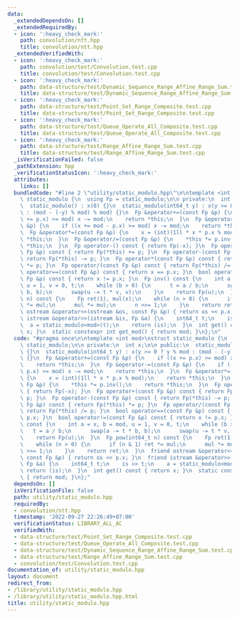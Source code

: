 ```yaml
---
data:
  _extendedDependsOn: []
  _extendedRequiredBy:
  - icon: ':heavy_check_mark:'
    path: convolution/ntt.hpp
    title: convolution/ntt.hpp
  _extendedVerifiedWith:
  - icon: ':heavy_check_mark:'
    path: convolution/test/Convolution.test.cpp
    title: convolution/test/Convolution.test.cpp
  - icon: ':heavy_check_mark:'
    path: data-structure/test/Dynamic_Sequence_Range_Affine_Range_Sum.test.cpp
    title: data-structure/test/Dynamic_Sequence_Range_Affine_Range_Sum.test.cpp
  - icon: ':heavy_check_mark:'
    path: data-structure/test/Point_Set_Range_Composite.test.cpp
    title: data-structure/test/Point_Set_Range_Composite.test.cpp
  - icon: ':heavy_check_mark:'
    path: data-structure/test/Queue_Operate_All_Composite.test.cpp
    title: data-structure/test/Queue_Operate_All_Composite.test.cpp
  - icon: ':heavy_check_mark:'
    path: data-structure/test/Range_Affine_Range_Sum.test.cpp
    title: data-structure/test/Range_Affine_Range_Sum.test.cpp
  _isVerificationFailed: false
  _pathExtension: hpp
  _verificationStatusIcon: ':heavy_check_mark:'
  attributes:
    links: []
  bundledCode: "#line 2 \"utility/static_modulo.hpp\"\n\ntemplate <int mod>\nstruct\
    \ static_modulo {\n  using Fp = static_modulo;\n\n private:\n  int x;\n\n public:\n\
    \  static_modulo() : x(0) {}\n  static_modulo(int64_t y) : x(y >= 0 ? y % mod\
    \ : (mod - (-y) % mod) % mod) {}\n  Fp &operator+=(const Fp &p) {\n    if ((x\
    \ += p.x) >= mod) x -= mod;\n    return *this;\n  }\n  Fp &operator-=(const Fp\
    \ &p) {\n    if ((x += mod - p.x) >= mod) x -= mod;\n    return *this;\n  }\n\
    \  Fp &operator*=(const Fp &p) {\n    x = (int)(1ll * x * p.x % mod);\n    return\
    \ *this;\n  }\n  Fp &operator/=(const Fp &p) {\n    *this *= p.inv();\n    return\
    \ *this;\n  }\n  Fp operator-() const { return Fp(-x); }\n  Fp operator+(const\
    \ Fp &p) const { return Fp(*this) += p; }\n  Fp operator-(const Fp &p) const {\
    \ return Fp(*this) -= p; }\n  Fp operator*(const Fp &p) const { return Fp(*this)\
    \ *= p; }\n  Fp operator/(const Fp &p) const { return Fp(*this) /= p; }\n  bool\
    \ operator==(const Fp &p) const { return x == p.x; }\n  bool operator!=(const\
    \ Fp &p) const { return x != p.x; }\n  Fp inv() const {\n    int a = x, b = mod,\
    \ u = 1, v = 0, t;\n    while (b > 0) {\n      t = a / b;\n      swap(a -= t *\
    \ b, b);\n      swap(u -= t * v, v);\n    }\n    return Fp(u);\n  }\n  Fp pow(int64_t\
    \ n) const {\n    Fp ret(1), mul(x);\n    while (n > 0) {\n      if (n & 1) ret\
    \ *= mul;\n      mul *= mul;\n      n >>= 1;\n    }\n    return ret;\n  }\n  friend\
    \ ostream &operator<<(ostream &os, const Fp &p) { return os << p.x; }\n  friend\
    \ istream &operator>>(istream &is, Fp &a) {\n    int64_t t;\n    is >> t;\n  \
    \  a = static_modulo<mod>(t);\n    return (is);\n  }\n  int get() const { return\
    \ x; }\n  static constexpr int get_mod() { return mod; }\n};\n"
  code: "#pragma once\n\ntemplate <int mod>\nstruct static_modulo {\n  using Fp =\
    \ static_modulo;\n\n private:\n  int x;\n\n public:\n  static_modulo() : x(0)\
    \ {}\n  static_modulo(int64_t y) : x(y >= 0 ? y % mod : (mod - (-y) % mod) % mod)\
    \ {}\n  Fp &operator+=(const Fp &p) {\n    if ((x += p.x) >= mod) x -= mod;\n\
    \    return *this;\n  }\n  Fp &operator-=(const Fp &p) {\n    if ((x += mod -\
    \ p.x) >= mod) x -= mod;\n    return *this;\n  }\n  Fp &operator*=(const Fp &p)\
    \ {\n    x = (int)(1ll * x * p.x % mod);\n    return *this;\n  }\n  Fp &operator/=(const\
    \ Fp &p) {\n    *this *= p.inv();\n    return *this;\n  }\n  Fp operator-() const\
    \ { return Fp(-x); }\n  Fp operator+(const Fp &p) const { return Fp(*this) +=\
    \ p; }\n  Fp operator-(const Fp &p) const { return Fp(*this) -= p; }\n  Fp operator*(const\
    \ Fp &p) const { return Fp(*this) *= p; }\n  Fp operator/(const Fp &p) const {\
    \ return Fp(*this) /= p; }\n  bool operator==(const Fp &p) const { return x ==\
    \ p.x; }\n  bool operator!=(const Fp &p) const { return x != p.x; }\n  Fp inv()\
    \ const {\n    int a = x, b = mod, u = 1, v = 0, t;\n    while (b > 0) {\n   \
    \   t = a / b;\n      swap(a -= t * b, b);\n      swap(u -= t * v, v);\n    }\n\
    \    return Fp(u);\n  }\n  Fp pow(int64_t n) const {\n    Fp ret(1), mul(x);\n\
    \    while (n > 0) {\n      if (n & 1) ret *= mul;\n      mul *= mul;\n      n\
    \ >>= 1;\n    }\n    return ret;\n  }\n  friend ostream &operator<<(ostream &os,\
    \ const Fp &p) { return os << p.x; }\n  friend istream &operator>>(istream &is,\
    \ Fp &a) {\n    int64_t t;\n    is >> t;\n    a = static_modulo<mod>(t);\n   \
    \ return (is);\n  }\n  int get() const { return x; }\n  static constexpr int get_mod()\
    \ { return mod; }\n};"
  dependsOn: []
  isVerificationFile: false
  path: utility/static_modulo.hpp
  requiredBy:
  - convolution/ntt.hpp
  timestamp: '2022-09-27 22:26:49+07:00'
  verificationStatus: LIBRARY_ALL_AC
  verifiedWith:
  - data-structure/test/Point_Set_Range_Composite.test.cpp
  - data-structure/test/Queue_Operate_All_Composite.test.cpp
  - data-structure/test/Dynamic_Sequence_Range_Affine_Range_Sum.test.cpp
  - data-structure/test/Range_Affine_Range_Sum.test.cpp
  - convolution/test/Convolution.test.cpp
documentation_of: utility/static_modulo.hpp
layout: document
redirect_from:
- /library/utility/static_modulo.hpp
- /library/utility/static_modulo.hpp.html
title: utility/static_modulo.hpp
---
```

